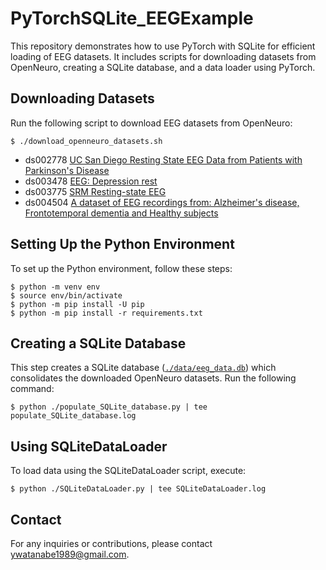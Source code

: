 # PyTorchSQLite_EEGExample

This repository demonstrates how to use PyTorch with SQLite for efficient loading of EEG datasets. It includes scripts for downloading datasets from OpenNeuro, creating a SQLite database, and a data loader using PyTorch.

## Downloading Datasets
Run the following script to download EEG datasets from OpenNeuro:
```
$ ./download_openneuro_datasets.sh
```
- ds002778
[UC San Diego Resting State EEG Data from Patients with Parkinson's Disease](https://openneuro.org/datasets/ds002778/versions/1.0.5)
- ds003478
[EEG: Depression rest](https://openneuro.org/datasets/ds003478/versions/1.1.0/file-display/sub-002:eeg:sub-002_task-Rest_run-01_coordsystem.json)
- ds003775
[SRM Resting-state EEG](https://openneuro.org/datasets/ds003775/versions/1.2.1)
- ds004504
[A dataset of EEG recordings from: Alzheimer's disease, Frontotemporal dementia and Healthy subjects](https://openneuro.org/datasets/ds004504/versions/1.0.6)

## Setting Up the Python Environment
To set up the Python environment, follow these steps:

```
$ python -m venv env
$ source env/bin/activate
$ python -m pip install -U pip
$ python -m pip install -r requirements.txt
```

## Creating a SQLite Database
This step creates a SQLite database ([`./data/eeg_data.db`](./data/eeg_data.db)) which consolidates the downloaded OpenNeuro datasets. Run the following command:
```
$ python ./populate_SQLite_database.py | tee populate_SQLite_database.log
```

## Using SQLiteDataLoader
To load data using the SQLiteDataLoader script, execute:

```
$ python ./SQLiteDataLoader.py | tee SQLiteDataLoader.log
```

## Contact
For any inquiries or contributions, please contact ywatanabe1989@gmail.com.
